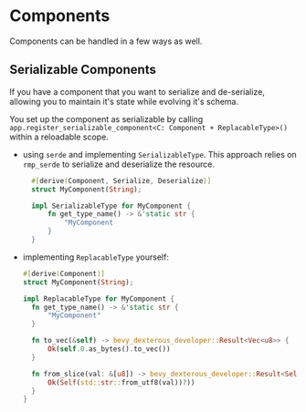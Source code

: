 # Components

Components can be handled in a few ways as well.

## Serializable Components

If you have a component that you want to serialize and de-serialize, allowing you to maintain it's state while evolving it's schema.

You set up the component as serializable by calling `app.register_serializable_component<C: Component + ReplacableType>()` within a reloadable scope.

- using `serde` and implementing `SerializableType`. This approach relies on `rmp_serde` to serialize and deserialize the resource.

  ```rust
    #[derive(Component, Serialize, Deserialize)]
    struct MyComponent(String);

    impl SerializableType for MyComponent {
        fn get_type_name() -> &'static str {
            "MyComponent
        }
    }
  ```

- implementing `ReplacableType` yourself:

  ```rust
  #[derive(Component)]
  struct MyComponent(String);

  impl ReplacableType for MyComponent {
    fn get_type_name() -> &'static str {
        "MyComponent"
    }

    fn to_vec(&self) -> bevy_dexterous_developer::Result<Vec<u8>> {
        Ok(self.0.as_bytes().to_vec())
    }

    fn from_slice(val: &[u8]) -> bevy_dexterous_developer::Result<Self> {
        Ok(Self(std::str::from_utf8(val))?))
    }
  }
  ```
